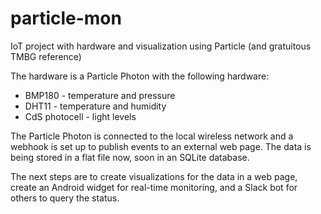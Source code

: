 # particle-mon
IoT project with hardware and visualization using Particle (and gratuitous TMBG reference)

The hardware is a Particle Photon with the following hardware:

* BMP180 - temperature and pressure
* DHT11 - temperature and humidity
* CdS photocell - light levels

The Particle Photon is connected to the local wireless network and a webhook is set up to publish events to an external web page. The data is being stored in a flat file now, soon in an SQLite database.

The next steps are to create visualizations for the data in a web page, create an Android widget for real-time monitoring, and a Slack bot for others to query the status.

